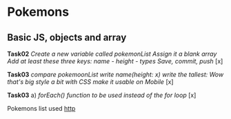 # Pokemons
## Basic JS, objects and array

**Task02**
*Create a new variable called pokemonList*
*Assign it a blank array*
*Add at least these three keys: name - height - types*
*Save, commit, push*
[x]

**Task03**
*compare pokemoonList*
*write name(height: x)*
*write the tallest: Wow that's big*
*style a bit with CSS*
*make it usable on Mobile*
[x]

**Task03**
a) *forEach() function to be used instead of the for loop*
[x]

Pokemons list used
[http](https://www.pokemon.com/us/pokedex/)